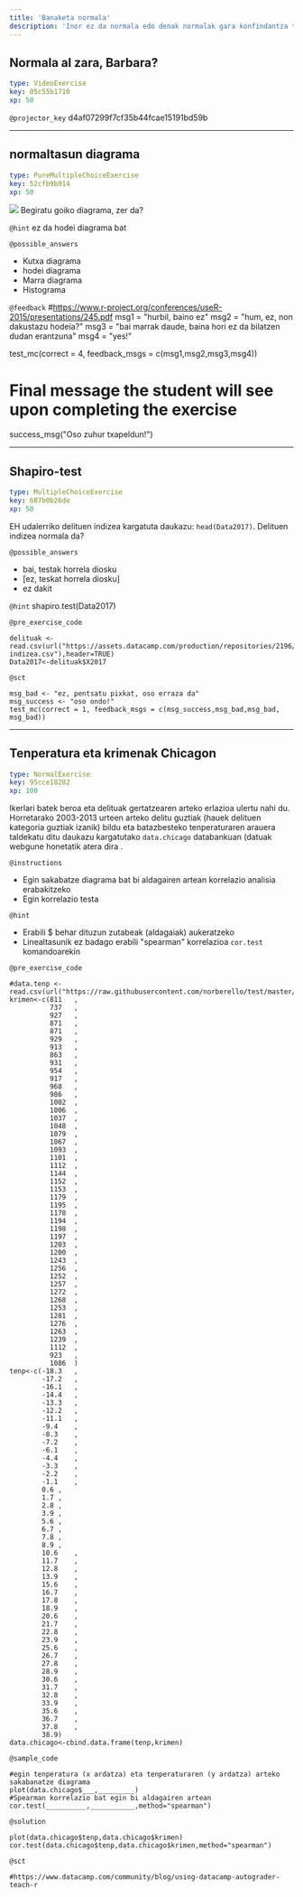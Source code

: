 ```yaml
---
title: 'Banaketa normala'
description: 'Inor ez da normala edo denak normalak gara konfindantza tarte batean?'
---
```


## Normala al zara, Barbara?

```yaml
type: VideoExercise
key: 05c55b1710
xp: 50
```

`@projector_key`
d4af07299f7cf35b44fcae15191bd59b

---

## normaltasun diagrama

```yaml
type: PureMultipleChoiceExercise
key: 52cfb9b914
xp: 50
```

![](https://assets.datacamp.com/production/repositories/2196/datasets/918b01868caa863c9214ad932e381acde170b591/delitu%20plot%20wide.jpeg)
Begiratu goiko diagrama, zer da?

`@hint`
ez da hodei diagrama bat

`@possible_answers`
- Kutxa diagrama
- hodei diagrama
- Marra diagrama
- Histograma

`@feedback`
#https://www.r-project.org/conferences/useR-2015/presentations/245.pdf
msg1 = "hurbil, baino ez"
msg2 = "hum, ez, non dakustazu hodeia?"
msg3 = "bai marrak daude, baina hori ez da bilatzen dudan erantzuna"
msg4 = "yes!"

test_mc(correct = 4, feedback_msgs = c(msg1,msg2,msg3,msg4))

# Final message the student will see upon completing the exercise
success_msg("Oso zuhur txapeldun!")

---

## Shapiro-test

```yaml
type: MultipleChoiceExercise
key: 687b0b26de
xp: 50
```

EH udalerriko delituen indizea kargatuta daukazu: `head(Data2017)`. Delituen indizea normala da?

`@possible_answers`
- bai, testak horrela diosku
- [ez, teskat horrela diosku]
- ez dakit

`@hint`
shapiro.test(Data2017)

`@pre_exercise_code`
```{r}
delituak <- read.csv(url("https://assets.datacamp.com/production/repositories/2196/datasets/d09c6c419e110e33701d755304971f44a0049b41/Delitu-indizea.csv"),header=TRUE)
Data2017<-delituak$X2017
```

`@sct`
```{r}
msg_bad <- "ez, pentsatu pixkat, oso erraza da"
msg_success <- "oso ondo!"
test_mc(correct = 1, feedback_msgs = c(msg_success,msg_bad,msg_bad, msg_bad))
```

---

## Tenperatura eta krimenak Chicagon

```yaml
type: NormalExercise
key: 95cce18282
xp: 100
```

Ikerlari batek beroa eta delituak gertatzearen arteko erlazioa ulertu nahi du. Horretarako 2003-2013 urteen arteko delitu guztiak (hauek delituen kategoria guztiak izanik) bildu eta batazbesteko tenperaturaren arauera taldekatu ditu daukazu kargatutako `data.chicago` databankuan (datuak webgune honetatik atera dira [](http://crime.static-eric.com).

`@instructions`
- Egin sakabatze diagrama bat bi aldagairen artean korrelazio analisia erabakitzeko
- Egin korrelazio testa

`@hint`
- Erabili $ behar dituzun zutabeak (aldagaiak) aukeratzeko
- Linealtasunik ez badago erabili "spearman" korrelazioa `cor.test` komandoarekin

`@pre_exercise_code`
```{r}
#data.tenp <- read.csv(url("https://raw.githubusercontent.com/norberello/test/master/crimen%20eta%20temperatura.csv"),header=TRUE)
krimen<-c(811	,
          737	,
          927	,
          871	,
          871	,
          929	,
          913	,
          863	,
          931	,
          954	,
          917	,
          968	,
          986	,
          1002	,
          1006	,
          1037	,
          1048	,
          1079	,
          1067	,
          1093	,
          1101	,
          1112	,
          1144	,
          1152	,
          1153	,
          1179	,
          1195	,
          1178	,
          1194	,
          1198	,
          1197	,
          1203	,
          1200	,
          1243	,
          1256	,
          1252	,
          1257	,
          1272	,
          1268	,
          1253	,
          1281	,
          1276	,
          1263	,
          1239	,
          1112	,
          923	,
          1086	)
tenp<-c(-18.3	,
        -17.2	,
        -16.1	,
        -14.4	,
        -13.3	,
        -12.2	,
        -11.1	,
        -9.4	,
        -8.3	,
        -7.2	,
        -6.1	,
        -4.4	,
        -3.3	,
        -2.2	,
        -1.1	,
        0.6	,
        1.7	,
        2.8	,
        3.9	,
        5.6	,
        6.7	,
        7.8	,
        8.9	,
        10.6	,
        11.7	,
        12.8	,
        13.9	,
        15.6	,
        16.7	,
        17.8	,
        18.9	,
        20.6	,
        21.7	,
        22.8	,
        23.9	,
        25.6	,
        26.7	,
        27.8	,
        28.9	,
        30.6	,
        31.7	,
        32.8	,
        33.9	,
        35.6	,
        36.7	,
        37.8	,
        38.9)
data.chicago<-cbind.data.frame(tenp,krimen)
```

`@sample_code`
```{r}
#egin tenperatura (x ardatza) eta tenperaturaren (y ardatza) arteko sakabanatze diagrama
plot(data.chicago$___,_________)
#Spearman korrelazio bat egin bi aldagairen artean
cor.test(__________,___________,method="spearman")
```

`@solution`
```{r}
plot(data.chicago$tenp,data.chicago$krimen)
cor.test(data.chicago$tenp,data.chicago$krimen,method="spearman")
```

`@sct`
```{r}
#https://www.datacamp.com/community/blog/using-datacamp-autograder-teach-r
```
